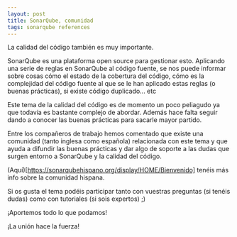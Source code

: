 ```yaml
---
layout: post
title: SonarQube, comunidad
tags: sonarqube references
---
```


La calidad del código también es muy importante. 

SonarQube es una plataforma open source para gestionar esto. Aplicando una serie de reglas en SonarQube al código fuente, se nos puede informar sobre cosas cómo el estado de la cobertura del código, cómo es la complejidad del código fuente al que se le han aplicado estas reglas (o buenas prácticas), si existe código duplicado... etc

Este tema de la calidad del código es de momento un poco peliagudo ya que todavía es bastante complejo de abordar. Además hace falta seguir dando a conocer las buenas prácticas para sacarle mayor partido.

Entre los compañeros de trabajo hemos comentado que existe una comunidad (tanto inglesa como española) relacionada con este tema y que ayuda a difundir las buenas prácticas y dar algo de soporte a las dudas que surgen entorno a SonarQube y la calidad del código.

(Aquí)[https://sonarqubehispano.org/display/HOME/Bienvenido] tenéis más info sobre la comunidad hispana. 

Si os gusta el tema podéis participar tanto con vuestras preguntas (si tenéis dudas) como con tutoriales (si sois expertos) ;)

¡Aportemos todo lo que podamos!

¡La unión hace la fuerza!
